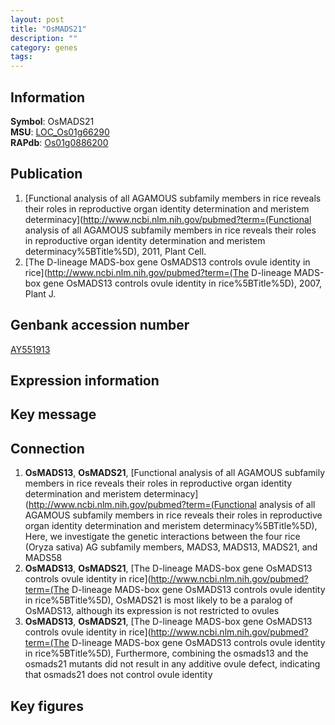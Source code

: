```yaml
---
layout: post
title: "OsMADS21"
description: ""
category: genes
tags: 
---
```


## Information
__Symbol__: OsMADS21  
__MSU__: [LOC_Os01g66290](http://rice.plantbiology.msu.edu/cgi-bin/ORF_infopage.cgi?orf=LOC_Os01g66290)  
__RAPdb__: [Os01g0886200](http://rapdb.dna.affrc.go.jp/viewer/gbrowse_details/irgsp1?name=Os01g0886200)  

## Publication
1. [Functional analysis of all AGAMOUS subfamily members in rice reveals their roles in reproductive organ identity determination and meristem determinacy](http://www.ncbi.nlm.nih.gov/pubmed?term=(Functional analysis of all AGAMOUS subfamily members in rice reveals their roles in reproductive organ identity determination and meristem determinacy%5BTitle%5D), 2011, Plant Cell.
2. [The D-lineage MADS-box gene OsMADS13 controls ovule identity in rice](http://www.ncbi.nlm.nih.gov/pubmed?term=(The D-lineage MADS-box gene OsMADS13 controls ovule identity in rice%5BTitle%5D), 2007, Plant J.

## Genbank accession number
[AY551913](http://www.ncbi.nlm.nih.gov/nuccore/AY551913)

## Expression information

## Key message

## Connection
1. __OsMADS13__, __OsMADS21__, [Functional analysis of all AGAMOUS subfamily members in rice reveals their roles in reproductive organ identity determination and meristem determinacy](http://www.ncbi.nlm.nih.gov/pubmed?term=(Functional analysis of all AGAMOUS subfamily members in rice reveals their roles in reproductive organ identity determination and meristem determinacy%5BTitle%5D),  Here, we investigate the genetic interactions between the four rice (Oryza sativa) AG subfamily members, MADS3, MADS13, MADS21, and MADS58
2. __OsMADS13__, __OsMADS21__, [The D-lineage MADS-box gene OsMADS13 controls ovule identity in rice](http://www.ncbi.nlm.nih.gov/pubmed?term=(The D-lineage MADS-box gene OsMADS13 controls ovule identity in rice%5BTitle%5D),  OsMADS21 is most likely to be a paralog of OsMADS13, although its expression is not restricted to ovules
3. __OsMADS13__, __OsMADS21__, [The D-lineage MADS-box gene OsMADS13 controls ovule identity in rice](http://www.ncbi.nlm.nih.gov/pubmed?term=(The D-lineage MADS-box gene OsMADS13 controls ovule identity in rice%5BTitle%5D),  Furthermore, combining the osmads13 and the osmads21 mutants did not result in any additive ovule defect, indicating that osmads21 does not control ovule identity

## Key figures


